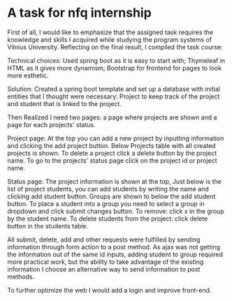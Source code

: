 # A task for nfq internship

First of all, I would like to emphasize that the assigned task requires the knowledge and skills I acquired while studying the program systems of Vilnius University. Reflecting on the final result, I compiled the task course: 

Technical choices:
Used spring boot as it is easy to start with;
Thymeleaf in HTML as it gives more dynamism;
Bootstrap for frontend for pages to look more esthetic.

Solution:
Created a spring boot template and set up a database with initial entities that I thought were necessary:
Project to keep track of the project and student that is linked to the project.

Then Realized I need two pages: a page where projects are shown and a page for each projects' status.

Project page:
At the top you can add a new project by inputting information and clicking the add project button.
Below Projects table with all created projects is shown.
To delete a project click a delete button by the project name.
To go to the projects' status page click on the project id or project name.

Status page:
The project information is shown at the top, Just below is the list of project students, you can add students by writing the name and clicking add student button.
Groups are shown to below the add student button.
To place a student into a group you need to select a group in dropdown and click submit changes button.
To remove: click x in the group by the student name.
To delete students from the project: click delete button in the students table.

All submit, delete, add and other requests were fulfilled by sending information through form action to a post method.
As ajax was not getting the information out of the same id inputs, adding student to group required more practical work, but the ability to take advantage of the existing information I choose an alternative way to send information to post methods.

To further optimize the web I would add a login and improve front-end.
